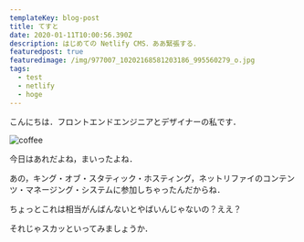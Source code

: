 ```yaml
---
templateKey: blog-post
title: てすと
date: 2020-01-11T10:00:56.390Z
description: はじめての Netlify CMS．ああ緊張する．
featuredpost: true
featuredimage: /img/977007_10202168581203186_995560279_o.jpg
tags:
  - test
  - netlify
  - hoge
---
```

こんにちは．フロントエンドエンジニアとデザイナーの私です．

![coffee](/img/blog-index.jpg "cofeeeeeeee")

今日はあれだよね，まいったよね．

あの，キング・オブ・スタティック・ホスティング，ネットリファイのコンテンツ・マネージング・システムに参加しちゃったんだからね．

ちょっとこれは相当がんばんないとやばいんじゃないの？ええ？

それじゃスカッといってみましょうか．
